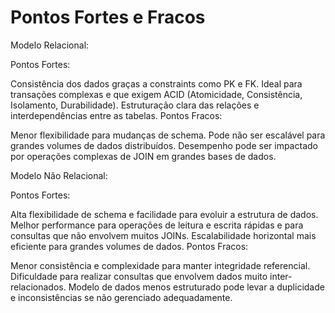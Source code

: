 # Pontos Fortes e Fracos

Modelo Relacional:

Pontos Fortes:

Consistência dos dados graças a constraints como PK e FK.
Ideal para transações complexas e que exigem ACID (Atomicidade, Consistência, Isolamento, Durabilidade).
Estruturação clara das relações e interdependências entre as tabelas.
Pontos Fracos:

Menor flexibilidade para mudanças de schema.
Pode não ser escalável para grandes volumes de dados distribuídos.
Desempenho pode ser impactado por operações complexas de JOIN em grandes bases de dados.

Modelo Não Relacional:

Pontos Fortes:

Alta flexibilidade de schema e facilidade para evoluir a estrutura de dados.
Melhor performance para operações de leitura e escrita rápidas e para consultas que não envolvem muitos JOINs.
Escalabilidade horizontal mais eficiente para grandes volumes de dados.
Pontos Fracos:

Menor consistência e complexidade para manter integridade referencial.
Dificuldade para realizar consultas que envolvem dados muito inter-relacionados.
Modelo de dados menos estruturado pode levar a duplicidade e inconsistências se não gerenciado adequadamente.
